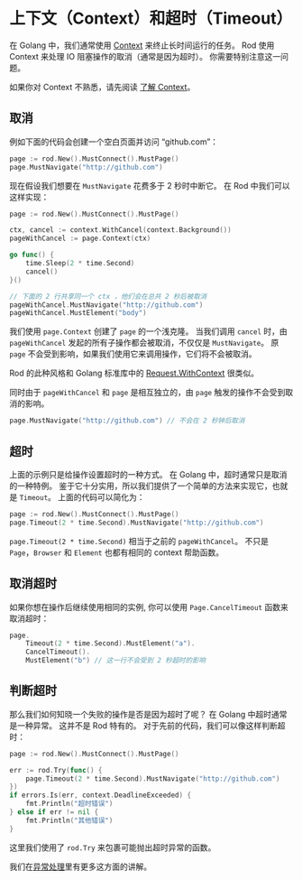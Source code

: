 # 上下文（Context）和超时（Timeout）

在 Golang 中，我们通常使用 [Context](https://golang.org/pkg/context/) 来终止长时间运行的任务。 Rod 使用 Context 来处理 IO 阻塞操作的取消（通常是因为超时）。 你需要特别注意这一问题。

如果你对 Context 不熟悉，请先阅读 [了解 Context](understand-context.md)。

## 取消

例如下面的代码会创建一个空白页面并访问 “github.com”：

```go
page := rod.New().MustConnect().MustPage()
page.MustNavigate("http://github.com")
```

现在假设我们想要在 `MustNavigate` 花费多于 2 秒时中断它。 在 Rod 中我们可以这样实现：

```go
page := rod.New().MustConnect().MustPage()

ctx, cancel := context.WithCancel(context.Background())
pageWithCancel := page.Context(ctx)

go func() {
    time.Sleep(2 * time.Second)
    cancel()
}()

// 下面的 2 行共享同一个 ctx ，他们会在总共 2 秒后被取消
pageWithCancel.MustNavigate("http://github.com") 
pageWithCancel.MustElement("body")  
```

我们使用 `page.Context` 创建了 `page` 的一个浅克隆。 当我们调用 `cancel` 时，由 `pageWithCancel` 发起的所有子操作都会被取消，不仅仅是 `MustNavigate`。 原 `page` 不会受到影响，如果我们使用它来调用操作，它们将不会被取消。

Rod 的此种风格和 Golang 标准库中的 [Request.WithContext](https://golang.org/pkg/net/http/#Request.WithContext) 很类似。

同时由于 `pageWithCancel` 和 `page` 是相互独立的，由  `page` 触发的操作不会受到取消的影响。

```go
page.MustNavigate("http://github.com") // 不会在 2 秒钟后取消
```

## 超时

上面的示例只是给操作设置超时的一种方式。 在 Golang 中，超时通常只是取消的一种特例。 鉴于它十分实用，所以我们提供了一个简单的方法来实现它，也就是 `Timeout`。 上面的代码可以简化为：

```go
page := rod.New().MustConnect().MustPage()
page.Timeout(2 * time.Second).MustNavigate("http://github.com")
```

`page.Timeout(2 * time.Second)` 相当于之前的 `pageWithCancel`。 不只是 `Page`，`Browser` 和 `Element` 也都有相同的 context 帮助函数。

## 取消超时

如果你想在操作后继续使用相同的实例, 你可以使用 `Page.CancelTimeout` 函数来取消超时：

```go
page.
    Timeout(2 * time.Second).MustElement("a").
    CancelTimeout().
    MustElement("b") // 这一行不会受到 2 秒超时的影响
```

## 判断超时

那么我们如何知晓一个失败的操作是否是因为超时了呢？ 在 Golang 中超时通常是一种异常。 这并不是 Rod 特有的。 对于先前的代码，我们可以像这样判断超时：

```go
page := rod.New().MustConnect().MustPage()

err := rod.Try(func() {
    page.Timeout(2 * time.Second).MustNavigate("http://github.com")
})
if errors.Is(err, context.DeadlineExceeded) {
    fmt.Println("超时错误")
} else if err != nil {
    fmt.Println("其他错误")
}
```

这里我们使用了 `rod.Try` 来包裹可能抛出超时异常的函数。

我们在[异常处理](error-handling.md)里有更多这方面的讲解。
